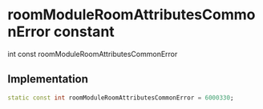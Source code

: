 


# roomModuleRoomAttributesCommonError constant







int const roomModuleRoomAttributesCommonError
  







## Implementation

```dart
static const int roomModuleRoomAttributesCommonError = 6000330;
```








